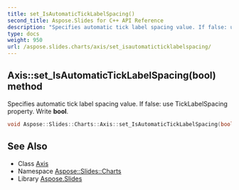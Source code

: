 ```yaml
---
title: set_IsAutomaticTickLabelSpacing()
second_title: Aspose.Slides for C++ API Reference
description: "Specifies automatic tick label spacing value. If false: use TickLabelSpacing property. Write bool."
type: docs
weight: 950
url: /aspose.slides.charts/axis/set_isautomaticticklabelspacing/
---
```

## Axis::set_IsAutomaticTickLabelSpacing(bool) method


Specifies automatic tick label spacing value. If false: use TickLabelSpacing property. Write **bool**.

```cpp
void Aspose::Slides::Charts::Axis::set_IsAutomaticTickLabelSpacing(bool value) override
```

## See Also

* Class [Axis](../)
* Namespace [Aspose::Slides::Charts](../../)
* Library [Aspose.Slides](../../../)